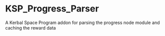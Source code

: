 # KSP_Progress_Parser
A Kerbal Space Program addon for parsing the progress node module and caching the reward data
